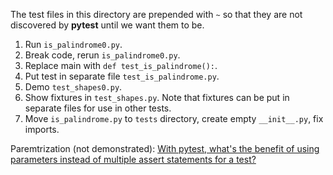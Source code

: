 The test files in this directory are prepended with `~` so that they are not discovered by **pytest** until we want them to be.

1. Run `is_palindrome0.py`.
2. Break code, rerun `is_palindrome0.py`.
3. Replace main with `def test_is_palindrome():`.
4. Put test in separate file `test_is_palindrome.py`.
5. Demo `test_shapes0.py`.
6. Show fixtures in `test_shapes.py`. Note that fixtures can be put in separate files for use in other tests.
7. Move `is_palindrome.py` to `tests` directory, create empty `__init__.py`, fix imports.

Paremtrization (not demonstrated): [With pytest, what's the benefit of using parameters instead of multiple assert statements for a test?](https://stackoverflow.com/questions/66481583/with-pytest-whats-the-benefit-of-using-parameters-instead-of-multiple-assert-s)
